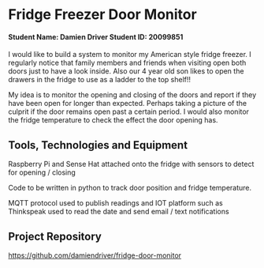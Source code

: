 # Fridge Freezer Door Monitor
#### Student Name: Damien Driver   Student ID: 20099851

I would like to build a system to monitor my American style fridge freezer. I regularly notice that family members and friends when visiting open both doors just to have a look inside. Also our 4 year old son likes to open the drawers in the fridge to use as a ladder to the top shelf!!

My idea is to monitor the opening and closing of the doors and report if they have been open for longer than expected. Perhaps taking a picture of the culprit if the door remains open past a certain period. I would also monitor the fridge temperature to check the effect the door opening has. 

## Tools, Technologies and Equipment

Raspberry Pi and Sense Hat attached onto the fridge with sensors to detect for opening / closing

Code to be written in python to track door position and fridge temperature.

MQTT protocol used to publish readings and IOT platform such as Thinkspeak used to read the date and send email / text notifications

## Project Repository

https://github.com/damiendriver/fridge-door-monitor


